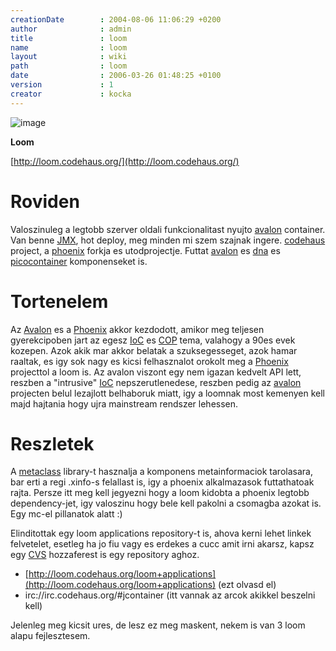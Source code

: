 ```yaml
---
creationDate        : 2004-08-06 11:06:29 +0200 
author              : admin 
title               : loom 
name                : loom 
layout              : wiki 
path                : loom 
date                : 2006-03-26 01:48:25 +0100 
version             : 1 
creator             : kocka 
---
```

![image](http://loom.codehaus.org/images/loom-logo.png)

__Loom__

[http://loom.codehaus.org/](http://loom.codehaus.org/)

# Roviden

Valoszinuleg a legtobb szerver oldali funkcionalitast nyujto [avalon](avalon.html) container. Van benne [JMX](JMX.html), hot deploy, meg minden mi szem szajnak ingere.
[codehaus](codehaus.html) project, a [phoenix](phoenix.html) forkja es utodprojectje. Futtat [avalon](avalon.html) es [dna](DNA.html) es [picocontainer](picocontainer.html) komponenseket is.

# Tortenelem

Az [Avalon](avalon.html) es a [Phoenix](phoenix.html) akkor kezdodott, amikor meg teljesen gyerekcipoben jart az egesz [IoC](ioc.html) es [COP](COP.html) tema, valahogy a 90es evek kozepen. Azok akik mar akkor belatak a szuksegesseget, azok hamar raaltak, es igy sok nagy es kicsi felhasznalot orokolt meg a [Phoenix](phoenix.html) projecttol a loom is. Az avalon viszont egy nem igazan kedvelt API lett, reszben a "intrusive" [IoC](ioc.html) nepszerutlenedese, reszben pedig az [avalon](avalon.html) projecten belul lezajlott belhaboruk miatt, igy a loomnak most kemenyen kell majd hajtania hogy ujra mainstream rendszer lehessen.

# Reszletek

A [metaclass](MetaClass.html) library-t hasznalja a komponens metainformaciok tarolasara, bar erti a regi .xinfo-s felallast is, igy a phoenix alkalmazasok futtathatoak rajta. Persze itt meg kell jegyezni hogy a loom kidobta a phoenix legtobb dependency-jet, igy valoszinu hogy bele kell pakolni a csomagba azokat is. Egy mc-el pillanatok alatt :)

Elinditottak egy loom applications repository-t is, ahova kerni lehet linkek felvetelet, esetleg ha jo fiu vagy es erdekes a cucc amit irni akarsz, kapsz egy [CVS](CVS.html) hozzaferest is egy repository aghoz.<br/>

*   [http://loom.codehaus.org/loom+applications](http://loom.codehaus.org/loom+applications) (ezt olvasd el)
*   irc://irc.codehaus.org/#jcontainer (itt vannak az arcok akikkel beszelni kell)

Jelenleg meg kicsit ures, de lesz ez meg maskent, nekem is van 3 loom alapu fejlesztesem.
